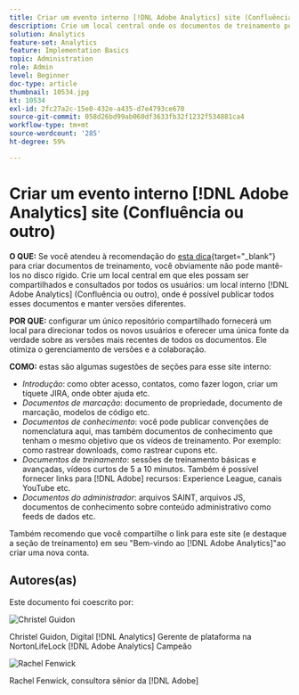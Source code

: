 ```yaml
---
title: Criar um evento interno [!DNL Adobe Analytics] site (Confluência ou outro)
description: Crie um local central onde os documentos de treinamento possam ser compartilhados e consultados por todos os usuários.
solution: Analytics
feature-set: Analytics
feature: Implementation Basics
topic: Administration
role: Admin
level: Beginner
doc-type: article
thumbnail: 10534.jpg
kt: 10534
exl-id: 2fc27a2c-15e0-432e-a435-d7e4793ce670
source-git-commit: 058d26bd99ab060df3633fb32f1232f534881ca4
workflow-type: tm+mt
source-wordcount: '285'
ht-degree: 59%

---
```


# Criar um evento interno [!DNL Adobe Analytics] site (Confluência ou outro)

**O QUE:** Se você atendeu à recomendação do [esta dica](create-basic-videos-and-training.md){target="_blank"} para criar documentos de treinamento, você obviamente não pode mantê-los no disco rígido. Crie um local central em que eles possam ser compartilhados e consultados por todos os usuários: um local interno [!DNL Adobe Analytics] (Confluência ou outro), onde é possível publicar todos esses documentos e manter versões diferentes.

**POR QUE:** configurar um único repositório compartilhado fornecerá um local para direcionar todos os novos usuários e oferecer uma única fonte da verdade sobre as versões mais recentes de todos os documentos. Ele otimiza o gerenciamento de versões e a colaboração.

**COMO:** estas são algumas sugestões de seções para esse site interno:

* _Introdução_: como obter acesso, contatos, como fazer logon, criar um tíquete JIRA, onde obter ajuda etc.
* _Documentos de marcação_: documento de propriedade, documento de marcação, modelos de código etc.
* _Documentos de conhecimento_: você pode publicar convenções de nomenclatura aqui, mas também documentos de conhecimento que tenham o mesmo objetivo que os vídeos de treinamento. Por exemplo: como rastrear downloads, como rastrear cupons etc.
* _Documentos de treinamento_: sessões de treinamento básicas e avançadas, vídeos curtos de 5 a 10 minutos. Também é possível fornecer links para [!DNL Adobe] recursos: Experience League, canais YouTube etc.
* _Documentos do administrador_: arquivos SAINT, arquivos JS, documentos de conhecimento sobre conteúdo administrativo como feeds de dados etc.

Também recomendo que você compartilhe o link para este site (e destaque a seção de treinamento) em seu &quot;Bem-vindo ao [!DNL Adobe Analytics]&quot;ao criar uma nova conta.


## Autores(as)

Este documento foi coescrito por:

![Christel Guidon](assets/Christel-Headshot-150.png)

Christel Guidon, Digital [!DNL Analytics] Gerente de plataforma na NortonLifeLock
[!DNL Adobe Analytics] Campeão

![Rachel Fenwick](assets/Rachel-Fenwick-150.png)

Rachel Fenwick, consultora sênior da [!DNL Adobe]
